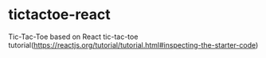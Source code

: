 # tictactoe-react
Tic-Tac-Toe based on React tic-tac-toe tutorial(https://reactjs.org/tutorial/tutorial.html#inspecting-the-starter-code)

